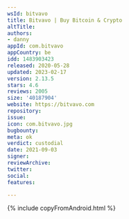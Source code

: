 ```yaml
---
wsId: bitvavo
title: Bitvavo | Buy Bitcoin & Crypto
altTitle: 
authors:
- danny
appId: com.bitvavo
appCountry: be
idd: 1483903423
released: 2020-05-28
updated: 2023-02-17
version: 2.13.5
stars: 4.6
reviews: 2005
size: '40187904'
website: https://bitvavo.com
repository: 
issue: 
icon: com.bitvavo.jpg
bugbounty: 
meta: ok
verdict: custodial
date: 2021-09-03
signer: 
reviewArchive: 
twitter: 
social: 
features: 

---
```


{% include copyFromAndroid.html %}
